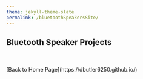 ```yaml
---
theme: jekyll-theme-slate
permalink: /bluetoothSpeakersSite/
---
```


## Bluetooth Speaker Projects



<br>
<br>
[Back to Home Page](https://dbutler6250.github.io/)
<br>

